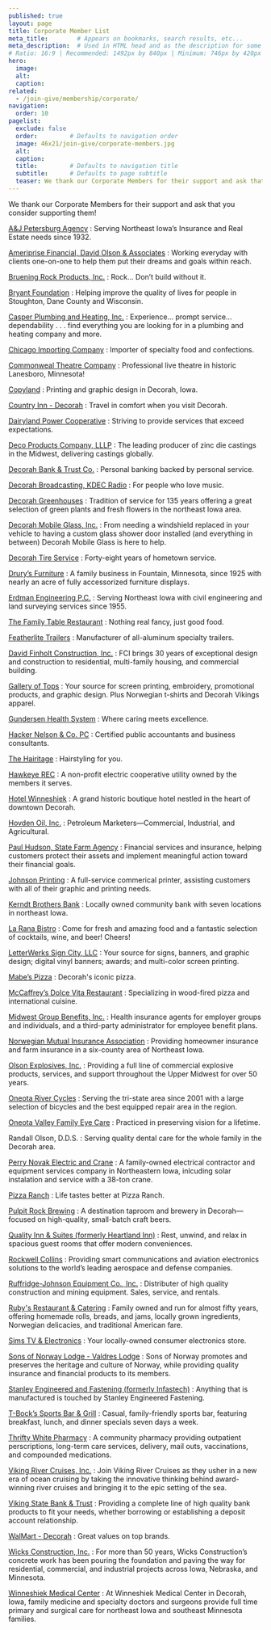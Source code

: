 ```yaml
---
published: true
layout: page
title: Corporate Member List
meta_title:        # Appears on bookmarks, search results, etc...
meta_description:  # Used in HTML head and as the description for some search engines
# Ratio: 16:9 | Recommended: 1492px by 840px | Minimum: 746px by 420px
hero:
  image:
  alt:
  caption:
related:
  - /join-give/membership/corporate/
navigation:
  order: 10
pagelist:
  exclude: false
  order:         # Defaults to navigation order  
  image: 46x21/join-give/corporate-members.jpg
  alt:
  caption:
  title:         # Defaults to navigation title
  subtitle:      # Defaults to page subtitle
  teaser: We thank our Corporate Members for their support and ask that you consider supporting them!
---
```

We thank our Corporate Members for their support and ask that you consider supporting them!

[A&amp;J Petersburg Agency](http://www.ajpetersburg.com/)
: Serving Northeast Iowa’s Insurance and Real Estate needs since 1932.

[Ameriprise Financial, David Olson &amp; Associates](http://www.ameripriseadvisors.com/david.m.olson/)
: Working everyday with clients one-on-one to help them put their dreams and goals within reach.

[Bruening Rock Products, Inc.](http://www.brueningrock.com/)
: Rock… Don’t build without it.

[Bryant Foundation](http://edwinandjanetbryantfoundation.org/)
: Helping improve the quality of lives for people in Stoughton, Dane County and Wisconsin.

[Casper Plumbing and Heating, Inc.](http://www.casperdecorah.com/)
: Experience... prompt service... dependability . . . find everything you are looking for in a plumbing and heating company and more.

[Chicago Importing Company](http://www.chicagoimporting.com/)
: Importer of specialty food and confections.

[Commonweal Theatre Company](http://www.commonwealtheatre.org/)
: Professional live theatre in historic Lanesboro, Minnesota!

[Copyland](https://www.facebook.com/copyland52101/)
: Printing and graphic design in Decorah, Iowa. 

[Country Inn - Decorah](http://www.countryinns.com/decorah-hotel-ia-52101/iadecora)
: Travel in comfort when you visit Decorah.

[Dairyland Power Cooperative](http://www.dairynet.com/)
: Striving to provide services that exceed expectations.

[Deco Products Company, LLLP](http://www.decoprod.com/)
: The leading producer of zinc die castings in the Midwest, delivering castings globally.

[Decorah Bank &amp; Trust Co.](http://www.decorahbank.com/)
: Personal banking backed by personal service.

[Decorah Broadcasting, KDEC Radio](http://www.kdecradio.net/)
: For people who love music.

[Decorah Greenhouses](http://www.decorahgreenhouses.com/)
: Tradition of service for 135 years offering a great selection of green plants and fresh flowers in the northeast Iowa area. 

[Decorah Mobile Glass, Inc.](http://www.decorahmobileglass.com/auto-glass)
: From needing a windshield replaced in your vehicle to having a custom glass shower door installed (and everything in between) Decorah Mobile Glass is here to help.

[Decorah Tire Service](http://www.goodyear.com/)
: Forty-eight years of hometown service.

[Drury’s Furniture](http://www.drurysfurniture.com/)
: A family business in Fountain, Minnesota, since 1925 with nearly an acre of fully accessorized furniture displays.

[Erdman Engineering P.C.](http://www.erdmanengineering.com/)
: Serving Northeast Iowa with civil engineering and land surveying services since 1955.

[The Family Table Restaurant](http://www.familytabledecorah.com/)
: Nothing real fancy, just good food.

[Featherlite Trailers](http://www.fthr.com/)
: Manufacturer of all-aluminum specialty trailers.

[David Finholt Construction, Inc.](http://www.finholtconstruction.com/Home.asp)
: FCI brings 30 years of exceptional design and construction to residential, multi-family housing, and commercial building.

[Gallery of Tops](http://www.galleryoftops.com/)
: Your source for screen printing, embroidery, promotional products, and graphic design. Plus Norwegian t-shirts and Decorah Vikings apparel.

[Gundersen Health System](http://www.gundersenhealth.org/)
: Where caring meets excellence.

[Hacker Nelson &amp; Co. PC](http://www.hackernelson.com/)
: Certified public accountants and business consultants.

[The Hairitage](https://www.facebook.com/pages/The-Hairitage/143643975670113)
: Hairstyling for you.

[Hawkeye REC](http://www.hawkeyerec.com/)
: A non-profit electric cooperative utility owned by the members it serves.

[Hotel Winneshiek](http://www.hotelwinn.com/)
: A grand historic boutique hotel nestled in the heart of downtown Decorah.

[Hovden Oil, Inc.](http://hovdenoil.com/)
: Petroleum Marketers—Commercial, Industrial, and Agricultural.

[Paul Hudson, State Farm Agency](http://www.paulhudson.biz/)
: Financial services and insurance, helping customers protect their assets and implement meaningful action toward their financial goals.

[Johnson Printing](http://www.johnson-printing.com/Site/Welcome.html)
: A full-service commerical printer, assisting customers with all of their graphic and printing needs.

[Kerndt Brothers Bank](http://www.kerndtbrothers.com)
: Locally owned community bank with seven locations in northeast Iowa.

[La Rana Bistro](http://ww41.laranabistro.com/)
: Come for fresh and amazing food and a fantastic selection of cocktails, wine, and beer! Cheers!

[LetterWerks Sign City, LLC](http://www.letterwerks.com/)
: Your source for signs, banners, and graphic design; digital vinyl banners; awards; and multi-color screen printing.

[Mabe’s Pizza](http://www.mabespizza.com/)
: Decorah's iconic pizza.

[McCaffrey’s Dolce Vita Restaurant](http://www.mcdolcevita.com/)
: Specializing in wood-fired pizza and international cuisine.

[Midwest Group Benefits, Inc.](http://www.midwestbenefits.com/)
: Health insurance agents for employer groups and individuals, and a third-party administrator for employee benefit plans.

[Norwegian Mutual Insurance Association](http://www.norwegianmutualins.com/)
: Providing homeowner insurance and farm insurance in a six-county area of Northeast Iowa.

[Olson Explosives, Inc.](http://www.oricaminingservices.com/us/en/page/orica_distributors/olson_explosives/olson_explosives#.T9X_mq5M4YY)
: Providing a full line of commercial explosive products, services, and support throughout the Upper Midwest for over 50 years.

[Oneota River Cycles](http://www.oneotacycles.com/)
: Serving the tri-state area since 2001 with a large selection of bicycles and the best equipped repair area in the region.

[Oneota Valley Family Eye Care](http://www.decoraheye.com/)
: Practiced in preserving vision for a lifetime.

Randall Olson, D.D.S.
: Serving quality dental care for the whole family in the Decorah area.

[Perry Novak Electric and Crane](http://www.perrynovakelectric.com/)
: A family-owned electrical contractor and equipment services company in Northeastern Iowa, inlcuding solar instalation and service with a 38-ton crane. 

[Pizza Ranch](http://www.decorahpizzaranch.com/index.html)
: Life tastes better at Pizza Ranch.

[Pulpit Rock Brewing](http://www.pulpitrockbrewing.com)
: A destination taproom and brewery in Decorah—focused on high-quality, small-batch craft beers.

[Quality Inn &amp; Suites (formerly Heartland Inn)](http://www.choicehotels.com/)
: Rest, unwind, and relax in spacious guest rooms that offer modern conveniences.

[Rockwell Collins](http://www.rockwellcollins.com/)
: Providing smart communications and aviation electronics solutions to the world’s leading aerospace and defense companies.

[Ruffridge-Johnson Equipment Co., Inc.](http://www.rjequip.com/)
: Distributer of high quality construction and mining equipment. Sales, service, and rentals.

[Ruby's Restaurant & Catering](http://chamberorganizer.com/decorahareachamber/mem_rubys)
: Family owned and run for almost fifty years, offering homemade rolls, breads, and jams, locally grown ingredients, Norwegian delicacies, and traditional American fare.

[Sims TV & Electronics](http://www.simstvandelectronics.com/)
: Your locally-owned consumer electronics store.

[Sons of Norway Lodge - Valdres Lodge](https://www.sofn.com/lodgeDirectory/prepareReview.do?distFromMap=1)
: Sons of Norway promotes and preserves the heritage and culture of Norway, while providing quality insurance and financial products to its members.

[Stanley Engineered and Fastening (formerly Infastech)](http://www.stanleyengineeredfastening.com/)
: Anything that is manufactured is touched by Stanley Engineered Fastening.

[T-Bock’s Sports Bar &amp; Grill](http://www.tbocks.com/)
: Casual, family-friendly sports bar, featuring breakfast, lunch, and dinner specials seven days a week. 

[Thrifty White Pharmacy](http://www.thriftywhite.com/)
: A community pharmacy providing outpatient perscriptions, long-term care services, delivery, mail outs, vaccinations, and compounded medications.

[Viking River Cruises, Inc.](https://www.vikingrivercruises.com/?refcd=GO20120430223917100211s_viking_river_cruises&amp;tsacr=GO11872645970&amp;refsrcprg=sem&amp;utm_source=google&amp;utm_medium=cpc&amp;utm_campaign=brand)
: Join Viking River Cruises as they usher in a new era of ocean cruising by taking the innovative thinking behind award-winning river cruises and bringing it to the epic setting of the sea.

[Viking State Bank &amp; Trust](https://www.vikingstatebank.com/)
: Providing a complete line of high quality bank products to fit your needs, whether borrowing or establishing a deposit account relationship. 

[WalMart - Decorah](http://www.walmart.com/)
: Great values on top brands.

[Wicks Construction, Inc.](http://www.wicksconstruction.com/)
: For more than 50 years, Wicks Construction’s concrete work has been pouring the foundation and paving the way for residential, commercial, and industrial projects across Iowa, Nebraska, and Minnesota.

[Winneshiek Medical Center](http://www.winmedical.org/)
: At Winneshiek Medical Center in Decorah, Iowa, family medicine and specialty doctors and surgeons provide full time primary and surgical care for northeast Iowa and southeast Minnesota families.